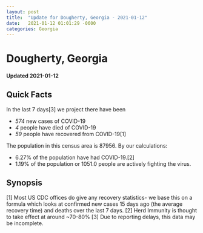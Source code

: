 ```yaml
---
layout: post
title:  "Update for Dougherty, Georgia - 2021-01-12"
date:   2021-01-12 01:01:29 -0600
categories: Georgia
---
```


# Dougherty, Georgia
#### Updated 2021-01-12

## Quick Facts

In the last 7 days[3] we project there have been
- *574* new cases of COVID-19
- *4* people have died of COVID-19
- *59* people have recovered from COVID-19[1]

The population in this census area is 87956. By our calculations:
- 6.27% of the population have had COVID-19.[2]
- 1.19% of the population or 1051.0 people are actively fighting the virus.

## Synopsis




[1] Most US CDC offices do give any recovery statistics- we base this on a formula which looks at confirmed new cases
15 days ago (the average recovery time) and deaths over the last 7 days.
[2] Herd Immunity is thought to take effect at around ~70-80%
[3] Due to reporting delays, this data may be incomplete. 
    